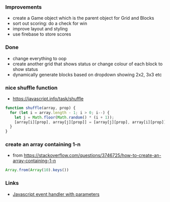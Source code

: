 ### Improvements

- create a Game object which is the parent object for Grid and Blocks
- sort out scoring: do a check for win
- improve layout and styling
- use firebase to store scores

### Done
- change everything to oop
- create another grid that shows status or change colour of each block to show status
- dynamically generate blocks based on dropdown showing 2x2, 3x3 etc

### nice shuffle function

- https://javascript.info/task/shuffle

```js
function shuffle(array, prop) {
  for (let i = array.length - 1; i > 0; i--) {
    let j = Math.floor(Math.random() * (i + 1));
    [array[i][prop], array[j][prop]] = [array[j][prop], array[i][prop]];
  }
}
```

### create an array containing 1-n

- from https://stackoverflow.com/questions/3746725/how-to-create-an-array-containing-1-n

```js
Array.from(Array(10).keys())
```

### Links
- [Javascript event handler with parameters](https://stackoverflow.com/questions/10000083/javascript-event-handler-with-parameters)